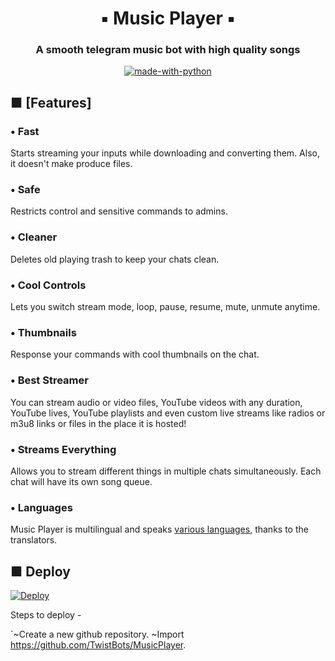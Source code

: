 
<h1 align= center><b>▪︎ Music Player ▪︎</b></h1>
<h3 align = center> A smooth telegram music bot with high quality songs </h3>

<p align="center">
<a href="https://python.org"><img src="https://telegra.ph/file/c1d95129f334e29ed4776.jpg" alt="made-with-python"></a>
<br>
    
</p>

## ■ <a name="features"></a>[Features]

### • Fast

Starts streaming your inputs while downloading and converting them. Also, it
doesn't make produce files.

### • Safe

Restricts control and sensitive commands to admins.

### • Cleaner

Deletes old playing trash to keep your chats clean.

### • Cool Controls

Lets you switch stream mode, loop, pause, resume, mute, unmute anytime.

### • Thumbnails

Response your commands with cool thumbnails on the chat.

### • Best Streamer

You can stream audio or video files, YouTube videos with any duration,
YouTube lives, YouTube playlists and even custom live streams like radios or m3u8 links or files in
the place it is hosted!

### • Streams Everything

Allows you to stream different things in multiple chats simultaneously. Each
chat will have its own song queue.

### • Languages
Music Player is multilingual and speaks [various languages](#languages),
thanks to the translators.

## ■ <a name="deploy"></a>Deploy

[![Deploy](https://www.herokucdn.com/deploy/button.svg)](https://heroku.com/deploy?template=https://github.com/TwistBots/MusicPlayer)

Steps to deploy -

`~Create a new github repository.
~Import https://github.com/TwistBots/MusicPlayer.